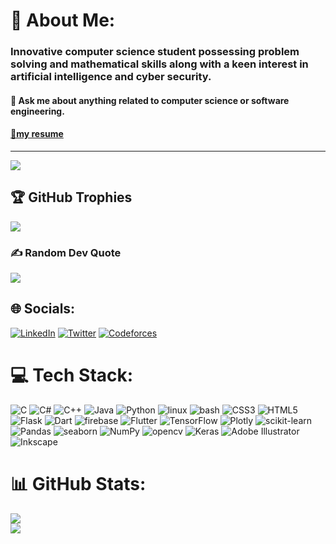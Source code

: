 # 💫 About Me:
### Innovative computer science student possessing problem solving and mathematical skills along with a keen interest in artificial intelligence and cyber security.

#### 💬 Ask me about anything related to computer science or software engineering.
#### [🔗my resume](https://www.dropbox.com/s/otgkfc8gaisc562/Injy_ElSherbini_Resume.pdf?dl=0)
---
[![](https://visitcount.itsvg.in/api?id=IinjyI&icon=6&color=1)](https://visitcount.itsvg.in)

## 🏆 GitHub Trophies
![](https://github-profile-trophy.vercel.app/?username=IinjyI&theme=algolia&no-frame=false&no-bg=false&margin-w=4)


### ✍️ Random Dev Quote
![](https://quotes-github-readme.vercel.app/api?type=horizontal&theme=tokyonight)

## 🌐 Socials:
[![LinkedIn](https://img.shields.io/badge/LinkedIn-%230077B5.svg?logo=linkedin&logoColor=white)](https://linkedin.com/in/IinjyI) [![Twitter](https://img.shields.io/badge/Twitter-%231DA1F2.svg?logo=Twitter&logoColor=white)](https://twitter.com/IinjyI) [![Codeforces](https://img.shields.io/badge/-Codeforces-blue)](https://codeforces.com/profile/IinjyI)

# 💻 Tech Stack:
![C](https://img.shields.io/badge/c-%2300599C.svg?style=flat&logo=c&logoColor=white) ![C#](https://img.shields.io/badge/c%23-%23239120.svg?style=flat&logo=c-sharp&logoColor=white) ![C++](https://img.shields.io/badge/c++-%2300599C.svg?style=flat&logo=c%2B%2B&logoColor=white) ![Java](https://img.shields.io/badge/java-%23ED8B00.svg?style=flat&logo=java&logoColor=white) ![Python](https://img.shields.io/badge/python-3670A0?style=flat&logo=python&logoColor=ffdd54) ![linux](https://img.shields.io/badge/-linux-blue) ![bash](https://img.shields.io/badge/-bash-grey) ![CSS3](https://img.shields.io/badge/css3-%231572B6.svg?style=flat&logo=css3&logoColor=white) ![HTML5](https://img.shields.io/badge/html5-%23E34F26.svg?style=flat&logo=html5&logoColor=white) ![Flask](https://img.shields.io/badge/flask-%23000.svg?style=flat&logo=flask&logoColor=white) ![Dart](https://img.shields.io/badge/dart-%230175C2.svg?style=flat&logo=dart&logoColor=white) ![firebase](https://img.shields.io/badge/-firebase-orange) ![Flutter](https://img.shields.io/badge/Flutter-%2302569B.svg?style=flat&logo=Flutter&logoColor=white) ![TensorFlow](https://img.shields.io/badge/TensorFlow-%23FF6F00.svg?style=flat&logo=TensorFlow&logoColor=white) ![Plotly](https://img.shields.io/badge/Plotly-%233F4F75.svg?style=flat&logo=plotly&logoColor=white) ![scikit-learn](https://img.shields.io/badge/scikit--learn-%23F7931E.svg?style=flat&logo=scikit-learn&logoColor=white) ![Pandas](https://img.shields.io/badge/pandas-%23150458.svg?style=flat&logo=pandas&logoColor=white) ![seaborn](https://img.shields.io/badge/-seaborn-9cf) ![NumPy](https://img.shields.io/badge/numpy-%23013243.svg?style=flat&logo=numpy&logoColor=white) ![opencv](https://img.shields.io/badge/-opencv-green) ![Keras](https://img.shields.io/badge/Keras-%23D00000.svg?style=flat&logo=Keras&logoColor=white) ![Adobe Illustrator](https://img.shields.io/badge/adobeillustrator-%23FF9A00.svg?style=flat&logo=adobeillustrator&logoColor=white) ![Inkscape](https://img.shields.io/badge/Inkscape-e0e0e0?style=flat&logo=inkscape&logoColor=080A13)

# 📊 GitHub Stats:
![](https://github-readme-stats.vercel.app/api?username=IinjyI&theme=prussian&hide_border=true&include_all_commits=false&count_private=true)<br/>
![](https://github-readme-streak-stats.herokuapp.com/?user=IinjyI&theme=prussian&hide_border=true)<br/>



